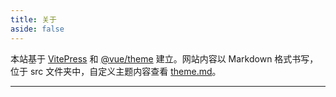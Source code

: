 ```yaml
---
title: 关于
aside: false
---
```


本站基于 [VitePress](https://github.com/vuejs/vitepress) 和 [@vue/theme](https://github.com/vuejs/theme/) 建立。网站内容以 Markdown 格式书写，位于 src 文件夹中，自定义主题内容查看 [theme.md](/frontend/vitepress/theme.html)。

<hr />

<script setup>
import AboutMe from './AboutMe.vue'
</script>

<AboutMe />
